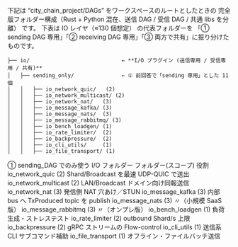 下記は “city_chain_project/DAGs” をワークスペースのルートとしたときの
完全版フォルダー構成（Rust + Python 混在、送信 DAG / 受信 DAG / 共通 libs を分離） です。
下表は IO レイヤ（≈130 個想定） の代表フォルダーを
「① sending DAG 専用」「② receiving DAG 専用」「③ 両方で共有」に振り分けたものです。

    ├── io/                             ← **I/O プラグイン (送信専用 / 受信専用 / 共有)**
    │   ├── sending_only/               ← ① 前回答で「sending 専用」とした 11 個
    │   │   ├── io_network_quic/   (2)
    │   │   ├── io_network_multicast/ (2)
    │   │   ├── io_network_nat/   (3)
    │   │   ├── io_message_kafka/ (3)
    │   │   ├── io_message_nats/  (3)
    │   │   ├── io_message_rabbitmq/ (3)
    │   │   ├── io_bench_loadgen/ (1)
    │   │   ├── io_rate_limiter/  (2)
    │   │   ├── io_backpressure/  (2)
    │   │   ├── io_cli_utils/     (1)
    │   │   ├── io_file_transport/ (1)

① sending_DAG でのみ使う I/O フォルダー
フォルダー(スコープ)	役割
io_network_quic (2)	Shard/Broadcast を最速 UDP-QUIC で送出
io_network_multicast (2)	LAN/Broadcast ドメイン向け同報送信
io_network_nat (3)	発信側 NAT 穴あけ／STUN
io_message_kafka (3)	内部 bus へ TxProduced topic を publish
io_message_nats (3)	〃（小規模 SaaS 版）
io_message_rabbitmq (3)	〃（オンプレ版）
io_bench_loadgen (1)	負荷生成・ストレステスト
io_rate_limiter (2)	outbound Shard/s 上限
io_backpressure (2)	gRPC ストリームの Flow-control
io_cli_utils (1)	送信系 CLI サブコマンド補助
io_file_transport (1)	オフライン・ファイルバッチ送信
